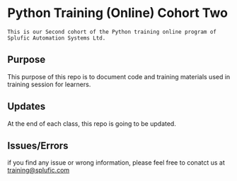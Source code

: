 # Python Training (Online) Cohort Two
	This is our Second cohort of the Python training online program of Splufic Automation Systems Ltd.


## Purpose 

This purpose of this repo is to document code and training materials used in training session for learners.

## Updates 

At the end of each class, this repo is going to be updated.

## Issues/Errors

if you find any issue or wrong information, please feel free to conatct us at training@splufic.com